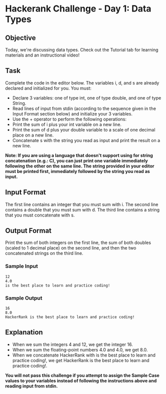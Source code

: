 # Hackerank Challenge - Day 1: Data Types

## Objective
Today, we're discussing data types. Check out the Tutorial tab for learning materials and an instructional video!

## Task
Complete the code in the editor below. The variables i, d, and s are already declared and initialized for you. You must:

* Declare 3 variables: one of type int, one of type double, and one of type String.
* Read  lines of input from stdin (according to the sequence given in the Input Format section below) and initialize your 3 variables.
* Use the + operator to perform the following operations:
* Print the sum of i plus your int variable on a new line.
* Print the sum of d plus your double variable to a scale of one decimal place on a new line.
* Concatenate s with the string you read as input and print the result on a new line.

**Note: If you are using a language that doesn't support using  for string concatenation (e.g.: C), you can just print one variable immediately following the other on the same line. The string provided in your editor must be printed first, immediately followed by the string you read as input.**

## Input Format

The first line contains an integer that you must sum with i.
The second line contains a double that you must sum with d.
The third line contains a string that you must concatenate with s.

## Output Format

Print the sum of both integers on the first line, the sum of both doubles (scaled to 1 decimal place) on the second line, and then the two concatenated strings on the third line.

### Sample Input
```
12
4.0
is the best place to learn and practice coding!
```
### Sample Output
```
16
8.0
HackerRank is the best place to learn and practice coding!
```

## Explanation

* When we sum the integers 4 and 12, we get the integer 16.
* When we sum the floating-point numbers 4.0 and 4.0, we get 8.0.
* When we concatenate HackerRank with is the best place to learn and practice coding!, we get HackerRank is the best place to learn and practice coding!.

**You will not pass this challenge if you attempt to assign the Sample Case values to your variables instead of following the instructions above and reading input from stdin.**
